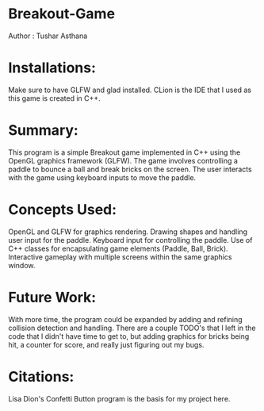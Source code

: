 # Breakout-Game
Author : Tushar Asthana

# Installations:
Make sure to have GLFW and glad installed.
CLion is the IDE that I used as this game is created in C++. 

# Summary:
This program is a simple Breakout game implemented in C++ using the OpenGL graphics framework (GLFW). 
The game involves controlling a paddle to bounce a ball and break bricks on the screen. 
The user interacts with the game using keyboard inputs to move the paddle.

# Concepts Used:
OpenGL and GLFW for graphics rendering.
Drawing shapes and handling user input for the paddle.
Keyboard input for controlling the paddle.
Use of C++ classes for encapsulating game elements (Paddle, Ball, Brick).
Interactive gameplay with multiple screens within the same graphics window.

# Future Work:
With more time, the program could be expanded by adding and refining collision detection and handling. 
There are a couple TODO's that I left in the code that I didn't have time to get to, but adding graphics for bricks being hit,
a counter for score, and really just figuring out my bugs. 

# Citations:
Lisa Dion's Confetti Button program is the basis for my project here. 

